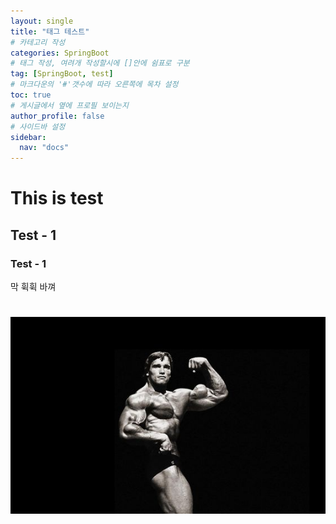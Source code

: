 ```yaml
---
layout: single
title: "태그 테스트"
# 카테고리 작성
categories: SpringBoot
# 태그 작성, 여려개 작성할시에 []안에 쉼표로 구분
tag: [SpringBoot, test]
# 마크다운의 '#'갯수에 따라 오른쪽에 목차 설정
toc: true
# 게시글에서 옆에 프로필 보이는지
author_profile: false
# 사이드바 설정
sidebar:
  nav: "docs"
---
```


# This is test

## Test - 1

### Test - 1

막 휙휙 바껴

# ![arnold](../images/2021-02-02-test/arnold.jpg)
